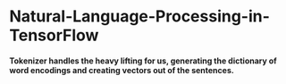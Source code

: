 # Natural-Language-Processing-in-TensorFlow

#### Tokenizer handles the heavy lifting for us, generating the dictionary of word encodings and creating vectors out of the sentences.






































